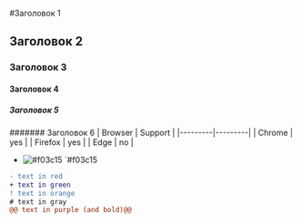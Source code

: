 #Заголовок 1
## Заголовок 2
### Заголовок 3
#### Заголовок 4
##### Заголовок 5
####### Заголовок 6
| Browser | Support |
|---------|---------|
| Chrome  | yes     |
| Firefox | yes     |
| Edge    | no      |
- ![#f03c15](https://placehold.co/15x15/f03c15/f03c15.png) `#f03c15
```diff
- text in red
+ text in green
! text in orange
# text in gray
@@ text in purple (and bold)@@
```
